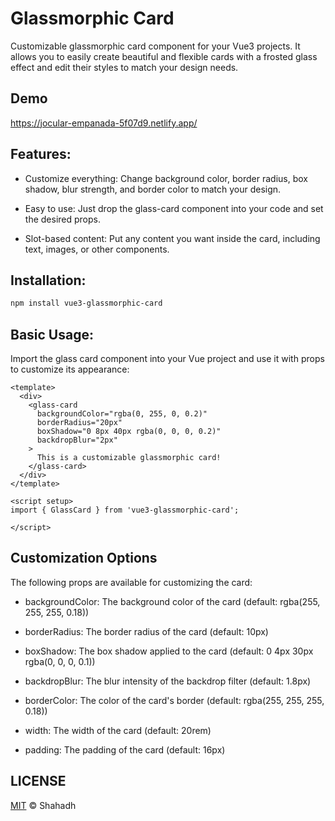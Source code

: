 #  Glassmorphic Card

Customizable glassmorphic card component for your Vue3 projects. It allows you to easily create beautiful and flexible cards with a frosted glass effect and edit their styles to match your design needs.

## Demo

https://jocular-empanada-5f07d9.netlify.app/

## Features:

- Customize everything: Change background color, border radius, box shadow, blur strength, and border color to match your design.

- Easy to use: Just drop the glass-card component into your code and set the desired props.

- Slot-based content: Put any content you want inside the card, including text, images, or other components.


## Installation:

```bash
npm install vue3-glassmorphic-card
```

## Basic Usage: 

Import the glass card component into your Vue project and use it with props to customize its appearance:

```
<template>
  <div>
    <glass-card
      backgroundColor="rgba(0, 255, 0, 0.2)"
      borderRadius="20px"
      boxShadow="0 8px 40px rgba(0, 0, 0, 0.2)"
      backdropBlur="2px"
    >
      This is a customizable glassmorphic card!
    </glass-card>
  </div>
</template>

<script setup>
import { GlassCard } from 'vue3-glassmorphic-card';

</script>
```

## Customization Options

The following props are available for customizing the card:

- backgroundColor: The background color of the card (default: rgba(255, 255, 255, 0.18))

- borderRadius: The border radius of the card (default: 10px)

- boxShadow: The box shadow applied to the card (default: 0 4px 30px rgba(0, 0, 0, 0.1))

- backdropBlur: The blur intensity of the backdrop filter (default: 1.8px)

- borderColor: The color of the card's border (default: rgba(255, 255, 255, 0.18))

- width: The width of the card (default: 20rem)

- padding: The padding of the card (default: 16px) 

## LICENSE

[MIT](https://choosealicense.com/licenses/mit/) © Shahadh

